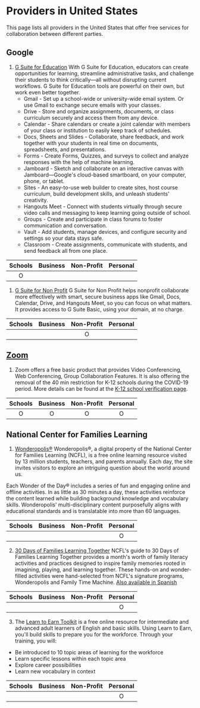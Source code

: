# Providers in United States

This page lists all providers in the United States that offer free services for collaboration between different parties.

## Google

1. [G Suite for Education](https://edu.google.com/products/gsuite-for-education/?modal_active=none)
With G Suite for Education, educators can create opportunities for learning, streamline administrative tasks, and challenge their students to think critically—all without disrupting current workflows. G Suite for Education tools are powerful on their own, but work even better together.
     * Gmail - Set up a school-wide or university-wide email system. Or use Gmail to exchange secure emails with your classes.
     * Drive - Store and organize assignments, documents, or class curriculum securely and access them from any device.
     * Calendar - Share calendars or create a joint calendar with members of your class or institution to easily keep track of schedules.
     * Docs, Sheets and Slides - Collaborate, share feedback, and work together with your students in real time on documents, spreadsheets, and presentations.
     * Forms - Create Forms, Quizzes, and surveys to collect and analyze responses with the help of machine learning.
     * Jamboard - Sketch and collaborate on an interactive canvas with Jamboard—Google's cloud-based smartboard, on your computer, phone, or tablet.
     * Sites - An easy-to-use web builder to create sites, host course curriculum, build development skills, and unleash students' creativity.
     * Hangouts Meet - Connect with students virtually through secure video calls and messaging to keep learning going outside of school.
     * Groups - Create and participate in class forums to foster communication and conversation.
     * Vault - Add students, manage devices, and configure security and settings so your data stays safe.
     * Classroom - Create assignments, communicate with students, and send feedback all from one place.

| Schools | Business | Non-Profit | Personal |
| :-----: | :------: | :--------: | :------: |
|    O    |          |            |          |

1.  [G Suite for Non Profit](https://www.google.com/nonprofits/offerings/apps-for-nonprofits/)
G Suite for Non Profit helps nonprofit collaborate more effectively with smart, secure business apps like Gmail, Docs, Calendar, Drive, and Hangouts Meet, so you can focus on what matters. It provides access to G Suite Basic, using your domain, at no charge.

| Schools | Business | Non-Profit | Personal |
| :-----: | :------: | :--------: | :------: |
|         |          |     O      |          |

## [Zoom](https://zoom.us/pricing)

1. Zoom offers a free basic product that provides Video Conferencing, Web Conferencing, Group Collaboration Features. It is also offering the removal of the 40 min restriction for K-12 schools during the COVID-19 period. More details can be found at the [K-12 school verification page](https://zoom.us/docs/ent/school-verification.html).

| Schools | Business | Non-Profit | Personal |
| :-----: | :------: | :--------: | :------: |
|    O    |    O     |     O      |    O     |

## National Center for Families Learning

1. [Wonderopolis&reg;](http://30days.familieslearning.org/)
Wonderopolis&reg;, a digital property of the National Center for Families Learning (NCFL), is a free online learning resource visited by 13 million students, teachers, and parents annually. Each day, the site invites visitors to explore an intriguing question about the world around us.

Each Wonder of the Day&reg; includes a series of fun and engaging online and offline activities. In as little as 30 minutes a day, these activities reinforce the content learned while building background knowledge and vocabulary skills. Wonderopolis' multi-disciplinary content purposefully aligns with educational standards and is translatable into more than 60 languages.

| Schools | Business | Non-Profit | Personal |
| :-----: | :------: | :--------: | :------: |
|         |          |            |    O     |

2. [30 Days of Families Learning Together](http://30days.familieslearning.org/)
NCFL's guide to 30 Days of Families Learning Together provides a month's worth of family literacy activities and practices designed to inspire family memories rooted in imagining, playing, and learning together. These hands-on and wonder-filled activities were hand-selected from NCFL's signature programs, Wonderopolis and Family Time Machine. [Also available in Spanish](http://30days.familieslearning.org/wp/wp-content/uploads/2014/10/NCFL30Days-es.pdf)

| Schools | Business | Non-Profit | Personal |
| :-----: | :------: | :--------: | :------: |
|         |          |            |    O     |

3. The [Learn to Earn Toolkit](http://learntoearntoolkit.org/) is a free online resource for intermediate and advanced adult learners of English and basic skills. Using Learn to Earn, you'll build skills to prepare you for the workforce. Through your training, you will:

* Be introduced to 10 topic areas of learning for the workforce
* Learn specific lessons within each topic area
* Explore career possibilities
* Learn new vocabulary in context

| Schools | Business | Non-Profit | Personal |
| :-----: | :------: | :--------: | :------: |
|         |          |            |    O     |
